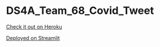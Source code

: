 # DS4A_Team_68_Covid_Tweet


[Check it out on Heroku](https://covid-tweets-exploration.herokuapp.com/)


[Deployed on Streamlit](https://share.streamlit.io/ofunkey/ds4a_team_68_covid_tweet/main/covid_tweet_main.py)
